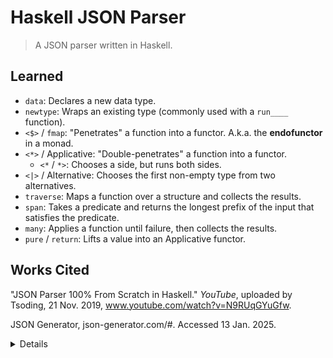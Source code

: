 # Haskell JSON Parser

> A JSON parser written in Haskell.

## Learned

- `data`: Declares a new data type.
- `newtype`: Wraps an existing type (commonly used with a `run____` function).
- `<$>` / `fmap`: "Penetrates" a function into a functor. A.k.a. the **endofunctor** in a monad.
- `<*>` / Applicative: "Double-penetrates" a function into a functor.
    - `<*` / `*>`: Chooses a side, but runs both sides.
- `<|>` / Alternative: Chooses the first non-empty type from two alternatives.
- `traverse`: Maps a function over a structure and collects the results.
- `span`: Takes a predicate and returns the longest prefix of the input that satisfies the predicate.
- `many`: Applies a function until failure, then collects the results.
- `pure` / `return`: Lifts a value into an Applicative functor.

## Works Cited

"JSON Parser 100% From Scratch in Haskell." *YouTube*, uploaded by Tsoding, 21 Nov. 2019, www.youtube.com/watch?v=N9RUqGYuGfw.

JSON Generator, json-generator.com/#. Accessed 13 Jan. 2025.

<details>
By coincidence, JSON Generator generated my name on line 234 :)
</details>
